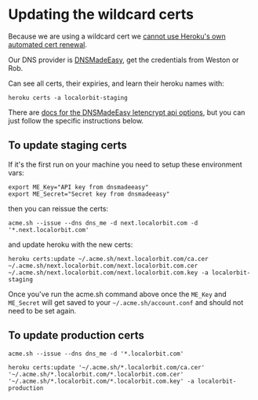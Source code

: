 # Updating the wildcard certs

Because we are using a wildcard cert we [cannot use Heroku's own automated
cert renewal](https://devcenter.heroku.com/articles/automated-certificate-management#providing-your-own-tls-certificate).

Our DNS provider is [DNSMadeEasy](https://cp.dnsmadeeasy.com/login), get the
credentials from Weston or Rob.

Can see all certs, their expiries, and learn their heroku names with:

    heroku certs -a localorbit-staging

There are [docs for the DNSMadeEasy letencrypt api options](https://github.com/Neilpang/acme.sh/tree/dev/dnsapi#9-use-dnsmadeeasy-domain-api), but you can just follow the specific instructions below.

## To update staging certs

If it's the first run on your machine you need to setup these environment vars:

    export ME_Key="API key from dnsmadeeasy"
    export ME_Secret="Secret key from dnsmadeeasy"

then you can reissue the certs:

    acme.sh --issue --dns dns_me -d next.localorbit.com -d '*.next.localorbit.com'

and update heroku with the new certs:

    heroku certs:update ~/.acme.sh/next.localorbit.com/ca.cer ~/.acme.sh/next.localorbit.com/next.localorbit.com.cer ~/.acme.sh/next.localorbit.com/next.localorbit.com.key -a localorbit-staging

Once you've run the acme.sh command above once the `ME_Key` and `ME_Secret` will get saved to your
`~/.acme.sh/account.conf` and should not need to be set again.

## To update production certs

    acme.sh --issue --dns dns_me -d '*.localorbit.com'

    heroku certs:update '~/.acme.sh/*.localorbit.com/ca.cer' '~/.acme.sh/*.localorbit.com/*.localorbit.com.cer' '~/.acme.sh/*.localorbit.com/*.localorbit.com.key' -a localorbit-production
